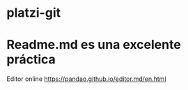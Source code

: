 # platzi-git
# Readme.md es una excelente práctica
Editor online
https://pandao.github.io/editor.md/en.html